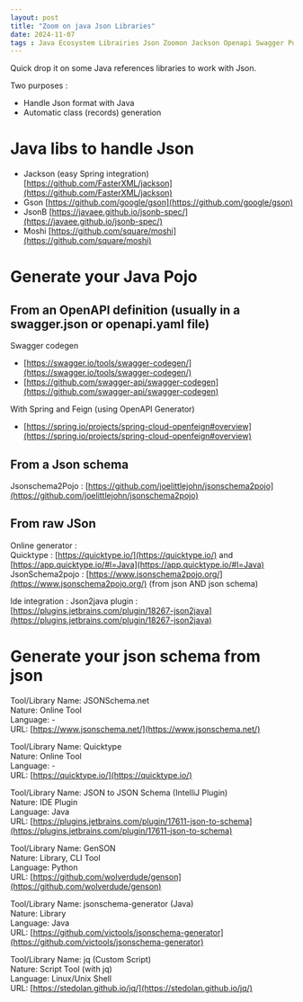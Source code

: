 ```yaml
---
layout: post
title: "Zoom on java Json Libraries"
date: 2024-11-07
tags : Java Ecosystem Librairies Json Zoomon Jackson Openapi Swagger Pojo Contract Generate
---
```


Quick drop it on some Java references libraries to work with Json.      

Two purposes :
* Handle Json format with Java
* Automatic class (records) generation

# Java libs to handle Json

* Jackson (easy Spring integration) [https://github.com/FasterXML/jackson](https://github.com/FasterXML/jackson)    
* Gson [https://github.com/google/gson](https://github.com/google/gson)     
* JsonB [https://javaee.github.io/jsonb-spec/](https://javaee.github.io/jsonb-spec/)      
* Moshi [https://github.com/square/moshi](https://github.com/square/moshi) 

# Generate your Java Pojo

## From an OpenAPI definition (usually in a swagger.json or openapi.yaml file) 

Swagger codegen       
* [https://swagger.io/tools/swagger-codegen/](https://swagger.io/tools/swagger-codegen/)      
* [https://github.com/swagger-api/swagger-codegen](https://github.com/swagger-api/swagger-codegen)     

With Spring and Feign (using OpenAPI Generator)           
* [https://spring.io/projects/spring-cloud-openfeign#overview](https://spring.io/projects/spring-cloud-openfeign#overview)

## From a Json schema 
Jsonschema2Pojo : [https://github.com/joelittlejohn/jsonschema2pojo](https://github.com/joelittlejohn/jsonschema2pojo)

## From raw JSon

Online generator :        
Quicktype : [https://quicktype.io/](https://quicktype.io/)  and [https://app.quicktype.io/#l=Java](https://app.quicktype.io/#l=Java)        
JsonSchema2pojo : [https://www.jsonschema2pojo.org/](https://www.jsonschema2pojo.org/)  (from json AND json schema)      

Ide integration : 
Json2java plugin : [https://plugins.jetbrains.com/plugin/18267-json2java](https://plugins.jetbrains.com/plugin/18267-json2java)      

# Generate your json schema from json

Tool/Library Name: JSONSchema.net      
Nature: Online Tool       
Language: -       
URL: [https://www.jsonschema.net/](https://www.jsonschema.net/)      

Tool/Library Name: Quicktype      
Nature: Online Tool      
Language: -      
URL: [https://quicktype.io/](https://quicktype.io/)      

Tool/Library Name: JSON to JSON Schema (IntelliJ Plugin)      
Nature: IDE Plugin      
Language: Java      
URL: [https://plugins.jetbrains.com/plugin/17611-json-to-schema](https://plugins.jetbrains.com/plugin/17611-json-to-schema)         

Tool/Library Name: GenSON      
Nature: Library, CLI Tool      
Language: Python      
URL: [https://github.com/wolverdude/genson](https://github.com/wolverdude/genson)      

Tool/Library Name: jsonschema-generator (Java)      
Nature: Library      
Language: Java      
URL: [https://github.com/victools/jsonschema-generator](https://github.com/victools/jsonschema-generator)      

Tool/Library Name: jq (Custom Script)      
Nature: Script Tool (with jq)      
Language: Linux/Unix Shell      
URL: [https://stedolan.github.io/jq/](https://stedolan.github.io/jq/)      



